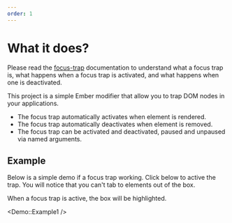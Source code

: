 ```yaml
---
order: 1
---
```


# What it does?

Please read the [focus-trap](https://github.com/davidtheclark/focus-trap) documentation to understand what a focus trap is, what happens when a focus trap is activated, and what happens when one is deactivated.

This project is a simple Ember modifier that allow you to trap DOM nodes in
your applications.

- The focus trap automatically activates when element is rendered.
- The focus trap automatically deactivates when element is removed.
- The focus trap can be activated and deactivated, paused and unpaused via
    named arguments.

## Example

Below is a simple demo if a focus trap working. Click below to active the trap. You will notice that
you can't tab to elements out of the box.

<aside>
  When a focus trap is active, the box will be highlighted.
</aside>

<Demo::Example1 />
